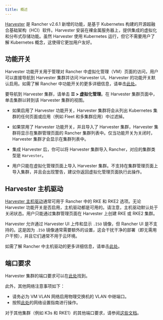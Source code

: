 ```yaml
---
title: 概述
---
```


<head>
  <link rel="canonical" href="https://ranchermanager.docs.rancher.com/zh/integrations-in-rancher/harvester/overview"/>
</head>

[Harvester](https://docs.harvesterhci.io/) 是 Rancher v2.6.1 新增的功能，是基于 Kubernetes 构建的开源超融合基础架构（HCI）软件。Harvester 安装在裸金属服务器上，提供集成的虚拟化和分布式存储功能。虽然 Harvester 使用 Kubernetes 运行，但它不需要用户了解 Kubernetes 概念，这使得它更加用户友好。

## 功能开关

Harvester 功能开关用于管理对 Rancher 中虚拟化管理（VM）页面的访问，用户可以直接导航到 Harvester 集群并访问 Harvester UI。Harvester 的功能开关默认启用。如需了解 Rancher 中功能开关的更多详细信息，请单击[此处](../../how-to-guides/advanced-user-guides/enable-experimental-features/enable-experimental-features.md)。

要导航到 Harvester 集群，请单击 **☰ > 虚拟化管理**。在 Harvester 集群页面中，单击集群以转到该 Harvester 集群的视图。

- 如果启用了 Harvester 功能开关，Harvester 集群将会从列出 Kubernetes 集群的任何页面或应用（例如 Fleet 和多集群应用）中过滤掉。

- 如果禁用了 Harvester 功能开关，并且导入了 Harvester 集群，Harvester 集群将显示在集群管理页面的 Rancher 集群列表中。仅当功能开关为关闭时，Harvester 集群才会显示在集群列表中。

- 集成 Harvester 后，你可以将 Harvester 集群导入 Rancher，对应的集群类型是 `Harvester`。

- 用户只能在虚拟化管理页面上导入 Harvester 集群。不支持在集群管理页面上导入集群，并且会出现警告，建议你返回虚拟化管理页面执行此操作。

## Harvester 主机驱动

[Harvester 主机驱动](https://docs.harvesterhci.io/v1.1/rancher/node/node-driver/)通常可用于 Rancher 中的 RKE 和 RKE2 选项。无论 Harvester 功能开关是否启用，主机驱动都是可用的。请注意，主机驱动默认处于关闭状态。用户只能通过集群管理页面在 Harvester 上创建 RKE 或 RKE2 集群。

Harvester 允许通过 Harvester UI 上传和显示 `.ISO` 镜像，但 Rancher UI 是不支持的。这是因为 `.ISO` 镜像通常需要额外的设置，这会干扰干净的部署（即无需用户干预），并且它们通常不用于云环境。

如需了解 Rancher 中主机驱动的更多详细信息，请单击[此处](../../how-to-guides/new-user-guides/authentication-permissions-and-global-configuration/about-provisioning-drivers/about-provisioning-drivers#主机驱动)。

## 端口要求

Harvester 集群的端口要求可以在[此处](https://docs.harvesterhci.io/v1.1/install/requirements#networking)找到。

此外，其他网络注意事项如下：

- 请务必为 VM VLAN 网络启用物理交换机的 VLAN 中继端口。
- 按照[此处](https://docs.harvesterhci.io/v1.1/networking/index)的网络设置指南进行操作。

对于其他集群（例如 K3s 和 RKE1）的其他端口要求，请参阅[这些文档](https://docs.harvesterhci.io/v1.1/install/requirements/#guest-clusters)。
